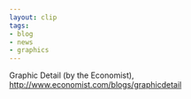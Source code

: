 ```yaml
---
layout: clip
tags:
- blog
- news
- graphics
---
```

Graphic Detail (by the Economist), <http://www.economist.com/blogs/graphicdetail>